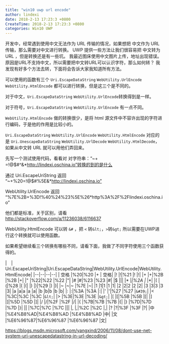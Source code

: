 ```yaml
---
title: "win10 uwp url encode"
author: lindexi
date: 2018-2-13 17:23:3 +0800
CreateTime: 2018-2-13 17:23:3 +0800
categories: Win10 UWP
---
```


开发中，经常遇到使用中文无法作为 URL 传输的情况，如果想把 中文作为 URL 传输，那么需要对中文进行转换。
UWP 提供一些方法让我们很容易把 中文转为 URL ，但是转换还是有一些坑。
我最近图床使用中文图片上传，地址出现错误。
原因是URL不支持中文，所以需要把中文转URL可以认识字符，那么如何转？
我发现有好多个方法去转，下面将会告诉大家我知道所有方法。
<!-- 有时候需要向网络传一些中文或其他不支持的东西，这时需要 url encode -->
<!-- 有时候需要把 ，这些本文都会告诉你，如何转换 -->

<!--more-->



<div id="toc"></div>
<!-- csdn -->

可以使用的函数有三个
`Uri.EscapeDataString` `WebUtility.UrlEncode` `WebUtility.HtmlEncode` 都可以进行转换，但是这三个是不同的。

对于中文，`Uri.EscapeDataString` `WebUtility.UrlEncode`转换得到是一样。


对于符号，`Uri.EscapeDataString` `WebUtility.UrlEncode` 有一点不同。


`WebUtility.HtmlEncode` 做的转换很少，是将 html 源文件中不容许出现的字符进行编码，于是他的作用是比较小的。

`Uri.EscapeDataString` `WebUtility.UrlEncode` `WebUtility.HtmlEncode` 对应的是
`Uri.UnescapeDataString` `WebUtility.UrlDecode` `WebUtility.HtmlDecode`，如果从中文转 URL 就可以用他们弄回来。

先写一个测试使用代码，看看对
对字符串：“~+ =!@$#^&*http://lindexi.oschina.io”转换的到的是什么

通过 Uri.EscapeUriString 返回 “~+%20=!@$#%5E&*http://lindexi.oschina.io”

  
WebUtility.UrlEncode 返回  “%7E%2B+%3D!%40%24%23%5E%26*http%3A%2F%2Flindexi.oschina.io”

他们都是标准，关于区别，请看 http://stackoverflow.com/a/11236038/6116637

<!-- 对于中文，使用两个得到是一样 -->

WebUtility.HtmlEncode 可以转 `&#` ，把 `<` 转`&lt;`，`>`转`&gt;` 所以需要在UWP进行这个转换就可以使用函数。

如果希望继续看三个转换有哪些不同，请看下面，我做了不同字符使用三个函数获得的。


|　| Uri.EscapeUriString|Uri.EscapeDataString|WebUtility.UrlEncode|WebUtility.HtmlEncode|
|--|--|--|--|
| 空格 |%20|%20 |+ | 空格|
|! |!|%21 |! |!|
|+ |+|%2B |%2B |+|
|" |%22|%22 |%22 |&quot;|
|# |#|%23 |%23 |#|
|$ |$|%24 |%24 |$|
|* |*|%2A |* |*|
|( |(|%28 |( |(|
|) |)|%29 |) |)|
|~ |~|~ |%7E |~|
|1 |1|1 |1 |1|
|2 |2|2 |2 |2|
|3 |3|3 |3 |3|
|a |a|a |a |a|
|b |b|b |b |b|
|: |:|%3A |%3A |:|
|' |'|%27 |%27 |`&#39;`|
|< |%3C|%3C |%3C |`&lt;`|
|> |%3E|%3E |%3E |`&gt;`|
|[ |[|%5B |%5B |[|
|] |]|%5D |%5D |]|
|/ |/|%2F |%2F |/|
|{ |%7B|%7B |%7B |{|
|} |%7D|%7D |%7D |}|
|\| |%7C|%7C |%7C |\||
|, |,|%2C |%2C |,|
|? |?|%3F |%3F |?|
|中 |%E4%B8%AD|%E4%B8%AD |%E4%B8%AD |中|
|文 |%E6%96%87|%E6%96%87 |%E6%96%87 |文|

https://blogs.msdn.microsoft.com/yangxind/2006/11/08/dont-use-net-system-uri-unescapedatastring-in-url-decoding/



